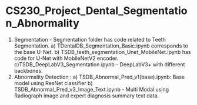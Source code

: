 # CS230_Project_Dental_Segmentation_Abnormality

1. Segmentation - Segmentation folder has code related to Teeth Segmentation. a) TDentalDB_Segmentation_Basic.ipynb corresponds to the base U-Net. b) TSDB_teeth_segmentation_Unet_MobileNet.ipynb has code for U-Net with MobileNetV2 encoder. c)TSDB_DeepLabV3_Segmentation.ipynb - DeepLabV3+ with different backbones.
2. Abnormality Detection : a) TSDB_Abnormal_Pred_v1(base).ipynb: Base model using ResNet classifier b) TSDB_Abnormal_Pred_v3_Image_Text.ipynb - Multi Modal using Radiograph image and expert diagnosis summary text data.
   
